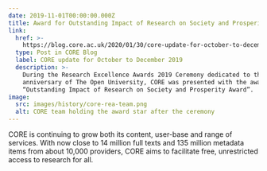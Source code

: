 ```yaml
---
date: 2019-11-01T00:00:00.000Z
title: Award for Outstanding Impact of Research on Society and Prosperity
link:
  href: >-
    https://blog.core.ac.uk/2020/01/30/core-update-for-october-to-december-2019/#CORE_won_an_Outstanding_Impact_of_Research_on_Society_and_Prosperity_Award
  type: Post in CORE Blog
  label: CORE update for October to December 2019
  description: >-
    During the Research Excellence Awards 2019 Ceremony dedicated to the 50th
    anniversary of The Open University, CORE was presented with the award for
    “Outstanding Impact of Research on Society and Prosperity Award”.
image:
  src: images/history/core-rea-team.png
  alt: CORE team holding the award star after the ceremony
---
```

CORE is continuing to grow both its content, user-base and range of services. With now close to 14 million full texts and 135 million metadata items from about 10,000 providers, CORE aims to facilitate free, unrestricted access to research for all.
